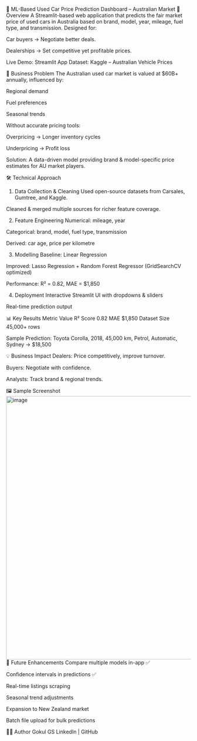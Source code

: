 🚗 ML-Based Used Car Price Prediction Dashboard – Australian Market
📌 Overview
A Streamlit-based web application that predicts the fair market price of used cars in Australia based on brand, model, year, mileage, fuel type, and transmission.
Designed for:

Car buyers → Negotiate better deals.

Dealerships → Set competitive yet profitable prices.

Live Demo: Streamlit App
Dataset: Kaggle – Australian Vehicle Prices

🎯 Business Problem
The Australian used car market is valued at $60B+ annually, influenced by:

Regional demand

Fuel preferences

Seasonal trends

Without accurate pricing tools:

Overpricing → Longer inventory cycles

Underpricing → Profit loss

Solution: A data-driven model providing brand & model-specific price estimates for AU market players.

🛠 Technical Approach
1. Data Collection & Cleaning
Used open-source datasets from Carsales, Gumtree, and Kaggle.

Cleaned & merged multiple sources for richer feature coverage.

2. Feature Engineering
Numerical: mileage, year

Categorical: brand, model, fuel type, transmission

Derived: car age, price per kilometre

3. Modelling
Baseline: Linear Regression

Improved: Lasso Regression + Random Forest Regressor (GridSearchCV optimized)

Performance: R² = 0.82, MAE = $1,850

4. Deployment
Interactive Streamlit UI with dropdowns & sliders

Real-time prediction output

📊 Key Results
Metric	Value
R² Score	0.82
MAE	$1,850
Dataset Size	45,000+ rows

Sample Prediction:
Toyota Corolla, 2018, 45,000 km, Petrol, Automatic, Sydney → $18,500

💡 Business Impact
Dealers: Price competitively, improve turnover.

Buyers: Negotiate with confidence.

Analysts: Track brand & regional trends.

🖼 Sample Screenshot
<img width="522" height="715" alt="image" src="https://github.com/user-attachments/assets/d80de2ab-d77d-44f5-ad71-2fd5d9474767" />
🚀 Future Enhancements
Compare multiple models in-app ✅

Confidence intervals in predictions ✅

Real-time listings scraping

Seasonal trend adjustments

Expansion to New Zealand market

Batch file upload for bulk predictions

👨‍💻 Author
Gokul GS
LinkedIn | GitHub
